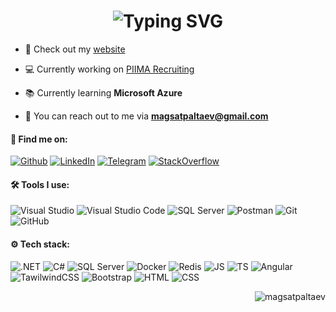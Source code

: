 <h1 align = "center">
<img src="https://readme-typing-svg.herokuapp.com?font=Fira+Code&size=40&duration=2000&pause=1000&color=00BB18&background=000000EE&center=true&vCenter=true&multiline=true&width=1920&height=200&lines=Hi+there!+Welcome+to+my+GitHub+profile+%3A);I'm+Magsat+Paltaev%2C;22+y.o.+.NET+%26+Angular+developer+from+Uzbekistan" alt="Typing SVG" />
</h1>

- 🔗 Check out my [website](https://magsat.me/)

- 💻 Currently working on [PIIMA Recruiting](https://vacancy.piima.uz/)

- 📚 Currently learning **Microsoft Azure**

- 📧 You can reach out to me via **magsatpaltaev@gmail.com**

<h4 align="left">🔎 Find me on:</h4>
<p align="left">
<a href="https://github.com/magsatpaltaev" target="_blank"><img alt="Github" 
src="https://img.shields.io/badge/github-%23121011.svg?style=for-the-badge&logo=github&logoColor=white" /></a> <a 
href="https://www.linkedin.com/in/magsatpaltaev" target="_blank"><img alt="LinkedIn" 
src="https://img.shields.io/badge/linkedin-%230077B5.svg?style=for-the-badge&logo=linkedin&logoColor=white" /></a> 
<a href="https://t.me/magsatpaltayev" target="_blank"><img alt="Telegram" 
src="https://img.shields.io/badge/Telegram-2CA5E0?style=for-the-badge&logo=telegram&logoColor=white" /></a>
<a href="https://stackoverflow.com/users/16542881/magsat-paltayev" target="_blank"><img alt="StackOverflow" 
src="https://img.shields.io/badge/-Stackoverflow-FE7A16?style=for-the-badge&logo=stack-overflow&logoColor=white" /></a> 
</p>

<h4 align="left">🛠 Tools I use:</h4>
<p align="left">
<a target="_blank"><img alt="Visual Studio" src="https://img.shields.io/badge/Visual%20Studio-5C2D91.svg?style=for-the-badge&logo=visual-studio&logoColor=white"/></a> 
<a target="_blank"><img alt="Visual Studio Code" src="https://img.shields.io/badge/Visual%20Studio%20Code-0078d7.svg?style=for-the-badge&logo=visual-studio-code&logoColor=white"/></a>
<a target="_blank"><img alt="SQL Server" src="https://img.shields.io/badge/Microsoft%20SQL%20Server-CC2927?style=for-the-badge&logo=microsoft%20sql%20server&logoColor=white"/></a> 
<a target="_blank"><img alt="Postman" src="https://img.shields.io/badge/Postman-FF6C37?style=for-the-badge&logo=postman&logoColor=white"/></a> 
<a target="_blank"><img alt="Git" src="https://img.shields.io/badge/Git-%2312100E.svg?logo=git&style=for-the-badge"/></a> 
<a target="_blank"><img alt="GitHub" src="https://img.shields.io/badge/GitHub-black?logo=GitHub&style=for-the-badge"/></a> 
</p>

<h4 align="left">⚙ Tech stack:</h4>
<p align="left">
<a target="_blank"><img alt=".NET" src="https://img.shields.io/badge/.NET-5C2D91?style=for-the-badge&logo=.net&logoColor=white"/></a> 
<a target="_blank"><img alt="C#" src="https://img.shields.io/badge/c%23-%23239120.svg?style=for-the-badge&logo=c-sharp&logoColor=white"/></a> 
<a target="_blank"><img alt="SQL Server" src="https://img.shields.io/badge/Microsoft%20SQL%20Server-CC2927?style=for-the-badge&logo=microsoft%20sql%20server&logoColor=white"/></a> 
<a target="_blank"><img alt="Docker" src="https://img.shields.io/badge/docker-%230db7ed.svg?style=for-the-badge&logo=docker&logoColor=white"/></a> 
<a target="_blank"><img alt="Redis" src="https://img.shields.io/badge/redis-%23DD0031.svg?style=for-the-badge&logo=redis&logoColor=white"/></a> 
<a target="_blank"><img alt="JS" src="https://img.shields.io/badge/javascript-%23323330.svg?style=for-the-badge&logo=javascript&logoColor=%23F7DF1E"/></a> 
<a target="_blank"><img alt="TS" src="https://img.shields.io/badge/typescript-%23007ACC.svg?style=for-the-badge&logo=typescript&logoColor=white"/></a> 
<a target="_blank"><img alt="Angular" src="https://img.shields.io/badge/angular-%23DD0031.svg?style=for-the-badge&logo=angular&logoColor=white"/></a> 
<a target="_blank"><img alt="TawilwindCSS" src="https://img.shields.io/badge/tailwindcss-%2338B2AC.svg?style=for-the-badge&logo=tailwind-css&logoColor=white"/></a> 
<a target="_blank"><img alt="Bootstrap" src="https://img.shields.io/badge/bootstrap-%238511FA.svg?style=for-the-badge&logo=bootstrap&logoColor=white"/></a> 
<a target="_blank"><img alt="HTML" src="https://img.shields.io/badge/html5-%23E34F26.svg?style=for-the-badge&logo=html5&logoColor=white"/></a> 
<a target="_blank"><img alt="CSS" src="https://img.shields.io/badge/css3-%231572B6.svg?style=for-the-badge&logo=css3&logoColor=white"/></a> 
</p>

<p align="right"> <img src="https://komarev.com/ghpvc/?username=magsatpaltaev&label=Profile%20views&color=0e75b6&style=flat" alt="magsatpaltaev" /> </p>
